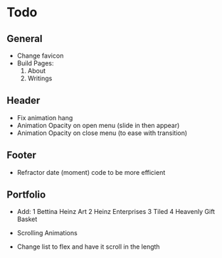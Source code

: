 # Todo
## General
+ Change favicon
+ Build Pages:
  1. About
  2. Writings

## Header
+ Fix animation hang
+ Animation Opacity on open menu (slide in then appear)
+ Animation Opacity on close menu (to ease with transition)

## Footer
+ Refractor date (moment) code to be more efficient

## Portfolio
+ Add:
  1 Bettina Heinz Art
  2 Heinz Enterprises
  3 Tiled
  4 Heavenly Gift Basket

+ Scrolling Animations
+ Change list to flex and have it scroll in the length
